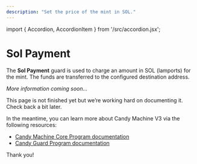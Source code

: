 ```yaml
---
description: "Set the price of the mint in SOL."
---
```


import { Accordion, AccordionItem } from '/src/accordion.jsx';

# Sol Payment

The **Sol Payment** guard is used to charge an amount in SOL (lamports) for the mint. The funds are transferred to the configured destination address.

*More information coming soon…*

This page is not finished yet but we’re working hard on documenting it. Check back a bit later.

In the meantime, you can learn more about Candy Machine V3 via the following resources:

- [Candy Machine Core Program documentation](https://github.com/metaplex-foundation/metaplex-program-library/tree/master/candy-machine-core/program)
- [Candy Guard Program documentation](https://github.com/metaplex-foundation/mpl-candy-guard)

Thank you!
